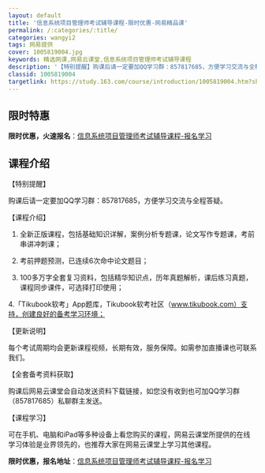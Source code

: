 ```yaml
---
layout: default
title: '信息系统项目管理师考试辅导课程-限时优惠-网易精品课'
permalink: /:categories/:title/
categories: wangyi2
tags: 网易提供
cover: 1005819004.jpg
keywords: 精选网课,网易云课堂,信息系统项目管理师考试辅导课程
description: '【特别提醒】购课后请一定要加QQ学习群：857817685，方便学习交流与全程答疑。【课程介绍】1.全新正版课程，包括基'
classid: 1005819004
targetlink: https://study.163.com/course/introduction/1005819004.htm?share=1&shareId=1025206652&utm_campaign=share&utm_medium=iphoneShare&utm_source=&utm_u=1025206652
---
```


## 限时特惠

**限时优惠，火速报名**：[信息系统项目管理师考试辅导课程-报名学习](https://study.163.com/course/introduction/1005819004.htm?share=1&shareId=1025206652&utm_campaign=share&utm_medium=iphoneShare&utm_source=&utm_u=1025206652)

## 课程介绍

【特别提醒】

购课后请一定要加QQ学习群：857817685，方便学习交流与全程答疑。



【课程介绍】

1. 全新正版课程，包括基础知识详解，案例分析专题课，论文写作专题课，考前串讲冲刺课；

2. 考前押题预测，已连续6次命中论文题目；

3. 100多万字全套复习资料，包括精华知识点，历年真题解析，课后练习真题，课程同步课件，可选择打印使用；

4.「Tikubook软考」App题库，Tikubook软考社区（www.tikubook.com）支持，创建良好的备考学习环境；



【更新说明】

每个考试周期均会更新课程视频，长期有效，服务保障。如需参加直播课也可联系我们。



【全套备考资料获取】

购课后网易云课堂会自动发送资料下载链接，如您没有收到也可加QQ学习群（857817685）私聊群主发送。



【课程学习】

可在手机、电脑和iPad等多种设备上看您购买的课程，网易云课堂所提供的在线学习体验是业界领先的，也推荐大家在网易云课堂上学习其他课程。

**限时优惠，报名地址**：[信息系统项目管理师考试辅导课程-报名学习](https://study.163.com/course/introduction/1005819004.htm?share=1&shareId=1025206652&utm_campaign=share&utm_medium=iphoneShare&utm_source=&utm_u=1025206652)

